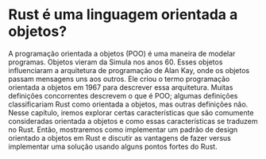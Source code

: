 # Rust é uma linguagem orientada a objetos?

A programação orientada a objetos (POO) é uma maneira de modelar programas. Objetos vieram
da Simula nos anos 60. Esses objetos influenciaram a arquitetura de programação de
Alan Kay, onde os objetos passam mensagens uns aos outros. Ele criou o termo
programação orientada a objetos em 1967 para descrever essa arquitetura. Muitas
definições concorrentes descrevem o que é POO; algumas definições classificariam
Rust como orientada a objetos, mas outras definições não. Nesse capítulo, iremos
explorar certas características que são comumente consideradas orientada a objetos
e como essas características se traduzem no Rust. Então, mostraremos
como implementar um padrão de design orientado a objetos em Rust e discutir as
vantagens de fazer versus implementar uma solução usando alguns
pontos fortes do Rust.
